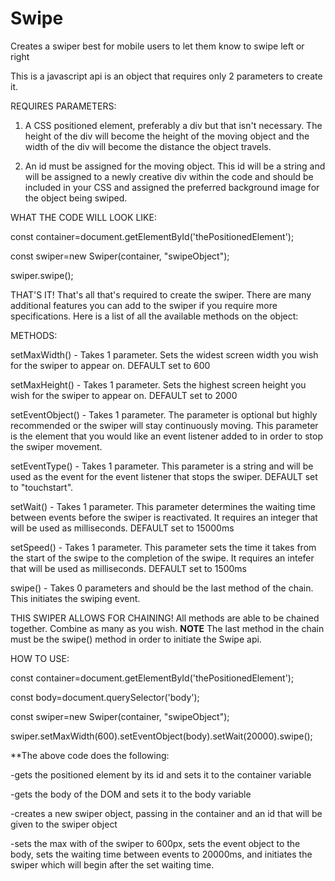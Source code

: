 # Swipe
Creates a swiper best for mobile users to let them know to swipe left or right

This is a javascript api is an object that requires only 2 parameters to create it.


REQUIRES PARAMETERS:
  1. A CSS positioned element, preferably a div but that isn't necessary.  The height of the div will become the height of the moving object and the width of the div will become the distance the object travels.

  2. An id must be assigned for the moving object.  This id will be a string and will be assigned to a newly creative div within the code and should be included in your CSS and assigned the preferred background image for the object being swiped.


WHAT THE CODE WILL LOOK LIKE:

  const container=document.getElementById('thePositionedElement');

  const swiper=new Swiper(container, "swipeObject");

  swiper.swipe();


THAT'S IT! That's all that's required to create the swiper.  There are many additional features you can add to the swiper if you require more specifications. Here is a list of all the available methods on the object:


METHODS:

  setMaxWidth() - Takes 1 parameter. Sets the widest screen width you wish for the swiper to appear on. DEFAULT set to 600

  setMaxHeight() - Takes 1 parameter. Sets the highest screen height you wish for the swiper to appear on. DEFAULT set to 2000

  setEventObject() - Takes 1 parameter. The parameter is optional but highly recommended or the swiper will stay continuously moving. This parameter is the element that you would like an event listener added to in order to stop the swiper movement.

  setEventType() - Takes 1 parameter.  This parameter is a string and will be used as the event for the event listener that stops the swiper. DEFAULT set to "touchstart".

  setWait() - Takes 1 parameter.  This parameter determines the waiting time between events before the swiper is reactivated.  It requires an integer that will be used as milliseconds. DEFAULT set to 15000ms

  setSpeed() - Takes 1 parameter.  This parameter sets the time it takes from the start of the swipe to the completion of the swipe. It requires an intefer that will be used as milliseconds. DEFAULT set to 1500ms

  swipe() - Takes 0 parameters and should be the last method of the chain.  This initiates the swiping event.


THIS SWIPER ALLOWS FOR CHAINING!
All methods are able to be chained together. Combine as many as you wish. **NOTE** The last method in the chain must be the swipe() method in order to initiate the Swipe api.


HOW TO USE:

  const container=document.getElementById('thePositionedElement');

  const body=document.querySelector('body');

  const swiper=new Swiper(container, "swipeObject");

  swiper.setMaxWidth(600).setEventObject(body).setWait(20000).swipe();


**The above code does the following:

  -gets the positioned element by its id and sets it to the container variable

  -gets the body of the DOM and sets it to the body variable

  -creates a new swiper object, passing in the container and an id that will be given to the swiper object

  -sets the max with of the swiper to 600px, sets the event object to the body, sets the waiting time between events to 20000ms, and initiates the swiper which will begin after the set waiting time.


